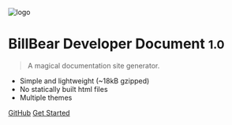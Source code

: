 ![logo](_media/icon.svg)

# BillBear Developer Document <small>1.0</small>

> A magical documentation site generator.

- Simple and lightweight (~18kB gzipped)
- No statically built html files
- Multiple themes

[GitHub](https://github.com/QingWei-Li/docsify/)
[Get Started](#docsify)
